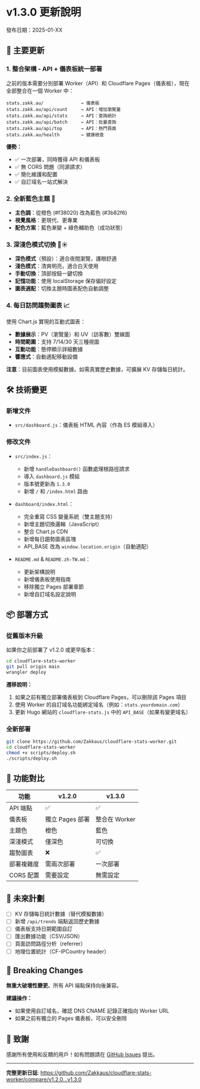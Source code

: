 # v1.3.0 更新說明

發布日期：2025-01-XX

## 🎉 主要更新

### 1. 整合架構 - API + 儀表板統一部署

之前的版本需要分別部署 Worker（API）和 Cloudflare Pages（儀表板），現在全部整合在一個 Worker 中：

```
stats.zakk.au/              → 儀表板
stats.zakk.au/api/count     → API：增加瀏覽量
stats.zakk.au/api/stats     → API：查詢統計
stats.zakk.au/api/batch     → API：批量查詢
stats.zakk.au/api/top       → API：熱門頁面
stats.zakk.au/health        → 健康檢查
```

**優勢：**
- ✅ 一次部署，同時獲得 API 和儀表板
- ✅ 無 CORS 問題（同源請求）
- ✅ 簡化維護和配置
- ✅ 自訂域名一站式解決

### 2. 全新藍色主題 🎨

- **主色調**：從橙色 (#f38020) 改為藍色 (#3b82f6)
- **視覺風格**：更現代、更專業
- **配色方案**：藍色漸變 + 綠色輔助色（成功狀態）

### 3. 深淺色模式切換 🌙☀️

- **深色模式**（預設）：適合夜間瀏覽，護眼舒適
- **淺色模式**：清爽明亮，適合白天使用
- **手動切換**：頂部按鈕一鍵切換
- **記憶功能**：使用 localStorage 保存偏好設定
- **圖表適配**：切換主題時圖表配色自動調整

### 4. 每日訪問趨勢圖表 📈

使用 Chart.js 實現的互動式圖表：

- **數據展示**：PV（瀏覽量）和 UV（訪客數）雙線圖
- **時間範圍**：支持 7/14/30 天三種視圖
- **互動功能**：懸停顯示詳細數據
- **響應式**：自動適配移動設備

**注意**：目前圖表使用模擬數據。如需真實歷史數據，可擴展 KV 存儲每日統計。

## 🛠️ 技術變更

### 新增文件

- `src/dashboard.js`：儀表板 HTML 內容（作為 ES 模組導入）

### 修改文件

- `src/index.js`：
  - 新增 `handleDashboard()` 函數處理根路徑請求
  - 導入 `dashboard.js` 模組
  - 版本號更新為 `1.3.0`
  - 新增 `/` 和 `/index.html` 路由

- `dashboard/index.html`：
  - 完全重寫 CSS 變量系統（雙主題支持）
  - 新增主題切換邏輯（JavaScript）
  - 整合 Chart.js CDN
  - 新增每日趨勢圖表區塊
  - API_BASE 改為 `window.location.origin`（自動適配）

- `README.md` & `README.zh-TW.md`：
  - 更新架構說明
  - 新增儀表板使用指南
  - 移除獨立 Pages 部署章節
  - 新增自訂域名設定說明

## 📦 部署方式

### 從舊版本升級

如果你之前部署了 v1.2.0 或更早版本：

```bash
cd cloudflare-stats-worker
git pull origin main
wrangler deploy
```

**遷移說明：**
1. 如果之前有獨立部署儀表板到 Cloudflare Pages，可以刪除該 Pages 項目
2. 使用 Worker 的自訂域名功能綁定域名（例如：`stats.yourdomain.com`）
3. 更新 Hugo 網站的 `cloudflare-stats.js` 中的 `API_BASE`（如果有變更域名）

### 全新部署

```bash
git clone https://github.com/Zakkaus/cloudflare-stats-worker.git
cd cloudflare-stats-worker
chmod +x scripts/deploy.sh
./scripts/deploy.sh
```

## 🎯 功能對比

| 功能 | v1.2.0 | v1.3.0 |
|------|--------|--------|
| API 端點 | ✅ | ✅ |
| 儀表板 | 獨立 Pages 部署 | 整合在 Worker |
| 主題色 | 橙色 | 藍色 |
| 深淺模式 | 僅深色 | 可切換 |
| 趨勢圖表 | ❌ | ✅ |
| 部署複雜度 | 需兩次部署 | 一次部署 |
| CORS 配置 | 需要設定 | 無需設定 |

## 🔮 未來計劃

- [ ] KV 存儲每日統計數據（替代模擬數據）
- [ ] 新增 `/api/trends` 端點返回歷史數據
- [ ] 儀表板支持日期範圍自訂
- [ ] 匯出數據功能（CSV/JSON）
- [ ] 頁面訪問路徑分析（referrer）
- [ ] 地理位置統計（CF-IPCountry header）

## 📝 Breaking Changes

**無重大破壞性變更**。所有 API 端點保持向後兼容。

**建議操作：**
- 如果使用自訂域名，確認 DNS CNAME 記錄正確指向 Worker URL
- 如果之前有獨立的 Pages 儀表板，可以安全刪除

## 🙏 致謝

感謝所有使用和反饋的用戶！如有問題請在 [GitHub Issues](https://github.com/Zakkaus/cloudflare-stats-worker/issues) 提出。

---

**完整更新日誌**: https://github.com/Zakkaus/cloudflare-stats-worker/compare/v1.2.0...v1.3.0
